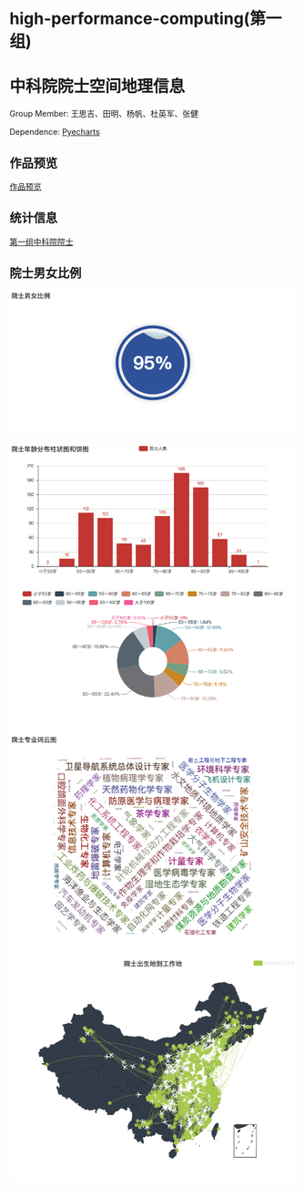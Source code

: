 # high-performance-computing(第一组)
中科院院士空间地理信息
====
Group Member: 王思吉、田明、杨帆、杜英军、张健

Dependence:
[Pyecharts](http://pyecharts.org/#/)

作品预览
-----
[作品预览](http://htmlpreview.github.io/?https://github.com/LogicHolmes/high-performance-computing/blob/master/%E4%B8%AD%E5%9B%BD%E7%A7%91%E5%AD%A6%E9%99%A2%E9%99%A2%E5%A3%AB.html)

统计信息
-----
[第一组中科院院士](https://github.com/LogicHolmes/high-performance-computing/blob/master/data/%E7%AC%AC1%E7%BB%84_%E4%B8%AD%E5%9B%BD%E7%A7%91%E5%AD%A6%E9%99%A2%E9%99%A2%E5%A3%AB.csv "悬停显示")

院士男女比例
-----
![](https://github.com/LogicHolmes/high-performance-computing/blob/master/img/1.png)

![](https://github.com/LogicHolmes/high-performance-computing/blob/master/img/2.png)
![](https://github.com/LogicHolmes/high-performance-computing/blob/master/img/3.png)
![](https://github.com/LogicHolmes/high-performance-computing/blob/master/img/4.png)
![](https://github.com/LogicHolmes/high-performance-computing/blob/master/img/5.png)
